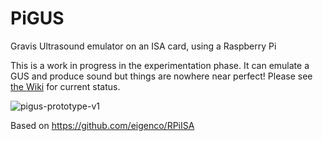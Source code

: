 # PiGUS
Gravis Ultrasound emulator on an ISA card, using a Raspberry Pi

This is a work in progress in the experimentation phase. It can emulate a GUS and produce sound but things are nowhere near perfect! Please see [the Wiki](https://github.com/polpo/pigus/wiki) for current status.

![pigus-prototype-v1](https://user-images.githubusercontent.com/1544908/166294538-aceb9f7f-9eb3-485b-9762-11681307179a.png)

Based on https://github.com/eigenco/RPiISA
